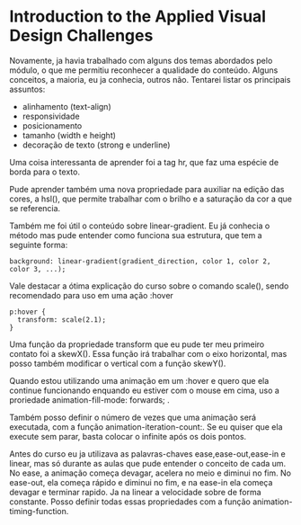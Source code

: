# Introduction to the Applied Visual Design Challenges

Novamente, ja havia trabalhado com alguns dos temas abordados pelo módulo, o que me permitiu reconhecer a qualidade do conteúdo. Alguns conceitos, a maioria, eu ja conhecia, outros não. Tentarei listar os principais assuntos:

- alinhamento (text-align)
- responsividade
- posicionamento 
- tamanho (width e height)
- decoração de texto (strong e underline)

Uma coisa interessanta de aprender foi a tag <kbg>hr</kbg>, que faz uma espécie de borda para o texto.


Pude aprender também uma nova propriedade para auxiliar na edição das cores, a <kbg>hsl()</kbg>, que permite trabalhar com o brilho e a saturação da cor a que se referencia.


Também me foi útil o conteúdo sobre linear-gradient. Eu já conhecia o método mas pude entender como funciona sua estrutura, que tem a seguinte forma:

```
background: linear-gradient(gradient_direction, color 1, color 2, color 3, ...);
```


Vale destacar a ótima explicação do curso sobre o comando <kbg>scale()</kbg>, sendo recomendado para uso em uma ação <kbg>:hover</kbg>
```
p:hover {
  transform: scale(2.1);
}
```

Uma função da propriedade <kbf>transform</kbg> que eu pude ter meu primeiro contato foi a <kbg>skewX()</kbg>. 
Essa função irá trabalhar com o eixo horizontal, mas posso também modificar o vertical com a função <kbg>skewY()</kbg>.


Quando estou utilizando uma animação em um <kbg>:hover</kbg> e quero que ela continue funcionando enquando eu estiver com o mouse em cima, uso a proriedade <kbg> animation-fill-mode: forwards; </kbg>.

Também posso definir o número de vezes que uma animação será executada, com a função <kbg>animation-iteration-count:</kbg>. Se eu quiser que ela execute sem parar, basta colocar o <kbg>infinite</kbg> após os dois pontos.

Antes do curso eu ja utilizava as palavras-chaves <kbg>ease</kbg>,<kbg>ease-out</kbg>,<kbg>ease-in</kbg> e <kbg>linear</kbg>, mas só durante as aulas que pude entender o conceito de cada um.
No <kbg>ease</kbg>, a animação começa devagar, acelera no meio e diminui no fim. No <kbg>ease-out</kbg>, ela começa rápido e diminui no fim, e na <kbg>ease-in</kbg> ela começa devagar e terminar rapido. Ja na <kbg>linear</kbg> a velocidade sobre de forma constante. Posso definir todas essas propriedades com a função <kbg>animation-timing-function</kbg>.
